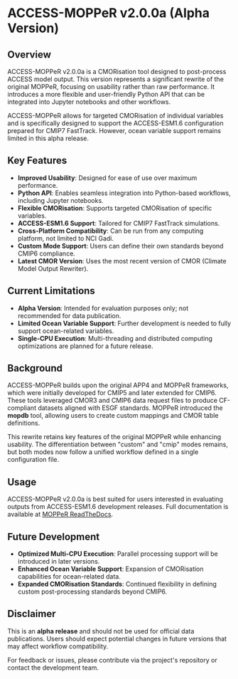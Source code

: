 # ACCESS-MOPPeR v2.0.0a (Alpha Version)

## Overview
ACCESS-MOPPeR v2.0.0a is a CMORisation tool designed to post-process ACCESS model output. This version represents a significant rewrite of the original MOPPeR, focusing on usability rather than raw performance. It introduces a more flexible and user-friendly Python API that can be integrated into Jupyter notebooks and other workflows.

ACCESS-MOPPeR allows for targeted CMORisation of individual variables and is specifically designed to support the ACCESS-ESM1.6 configuration prepared for CMIP7 FastTrack. However, ocean variable support remains limited in this alpha release.

## Key Features
- **Improved Usability**: Designed for ease of use over maximum performance.
- **Python API**: Enables seamless integration into Python-based workflows, including Jupyter notebooks.
- **Flexible CMORisation**: Supports targeted CMORisation of specific variables.
- **ACCESS-ESM1.6 Support**: Tailored for CMIP7 FastTrack simulations.
- **Cross-Platform Compatibility**: Can be run from any computing platform, not limited to NCI Gadi.
- **Custom Mode Support**: Users can define their own standards beyond CMIP6 compliance.
- **Latest CMOR Version**: Uses the most recent version of CMOR (Climate Model Output Rewriter).

## Current Limitations
- **Alpha Version**: Intended for evaluation purposes only; not recommended for data publication.
- **Limited Ocean Variable Support**: Further development is needed to fully support ocean-related variables.
- **Single-CPU Execution**: Multi-threading and distributed computing optimizations are planned for a future release.

## Background
ACCESS-MOPPeR builds upon the original APP4 and MOPPeR frameworks, which were initially developed for CMIP5 and later extended for CMIP6. These tools leveraged CMOR3 and CMIP6 data request files to produce CF-compliant datasets aligned with ESGF standards. MOPPeR introduced the **mopdb** tool, allowing users to create custom mappings and CMOR table definitions.

This rewrite retains key features of the original MOPPeR while enhancing usability. The differentiation between "custom" and "cmip" modes remains, but both modes now follow a unified workflow defined in a single configuration file.

## Usage
ACCESS-MOPPeR v2.0.0a is best suited for users interested in evaluating outputs from ACCESS-ESM1.6 development releases. Full documentation is available at [MOPPeR ReadTheDocs](#).

## Future Development
- **Optimized Multi-CPU Execution**: Parallel processing support will be introduced in later versions.
- **Enhanced Ocean Variable Support**: Expansion of CMORisation capabilities for ocean-related data.
- **Expanded CMORisation Standards**: Continued flexibility in defining custom post-processing standards beyond CMIP6.

## Disclaimer
This is an **alpha release** and should not be used for official data publications. Users should expect potential changes in future versions that may affect workflow compatibility.

For feedback or issues, please contribute via the project's repository or contact the development team.
